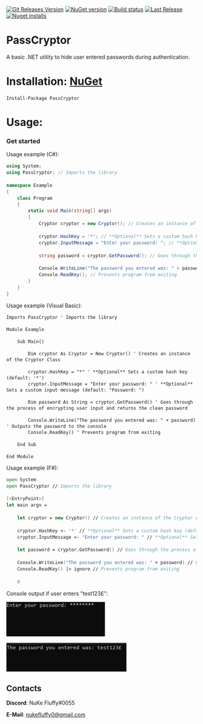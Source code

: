 [![Git Releases Version](https://img.shields.io/github/release/NuKeFluffy/PassCryptor.svg)](https://github.com/NuKeFluffy/PassCryptor/releases)
[![NuGet version](https://badge.fury.io/nu/PassCryptor.svg)](https://badge.fury.io/nu/PassCryptor)
[![Build status](https://ci.appveyor.com/api/projects/status/em4aje36etb63kdt/branch/master?svg=true)](https://ci.appveyor.com/project/grandsilence/passcryptor/branch/master)
[![Last Release](https://img.shields.io/github/release-date/NuKeFluffy/PassCryptor.svg?logo=PassCryptor)](https://github.com/NuKeFluffy/PassCryptor/releases)
[![Nuget installs](https://img.shields.io/nuget/dt/PassCryptor.svg)](https://www.nuget.org/packages/PassCryptor/)  

# PassCryptor
A basic .NET utility to hide user entered passwords during authentication.

# Installation: [NuGet](https://www.nuget.org/)
```
Install-Package PassCryptor
```
# Usage:
### Get started
Usage example (C#):
```csharp
using System;
using PassCryptor; // Imports the library

namespace Example
{
    class Program
    {
        static void Main(string[] args)
        {
            Cryptor cryptor = new Cryptor(); // Creates an instance of the Cryptor Class
            
            cryptor.HashKey = '*'; // **Optional** Sets a custom hash key (default: '*')
            cryptor.InputMessage = "Enter your password: "; // **Optional** Sets a custom input message (default: "Password: ")
            
            string password = cryptor.GetPassword(); // Goes through the process of encrypting user input and returns the clean password
            
            Console.WriteLine("The password you entered was: " + password); // Outputs the password to the console
            Console.ReadKey(); // Prevents program from exiting
        }
    }
}
```
Usage example (Visual Basic):
```vb.net
Imports PassCryptor ' Imports the library

Module Example

    Sub Main()

        Dim cryptor As Cryptor = New Cryptor() ' Creates an instance of the Cryptor Class

        cryptor.HashKey = "*" ' **Optional** Sets a custom hash key (default: '*')
        cryptor.InputMessage = "Enter your password: " ' **Optional** Sets a custom input message (default: "Password: ")

        Dim password As String = cryptor.GetPassword() ' Goes through the process of encrypting user input and returns the clean password

        Console.WriteLine("The password you entered was: " + password) ' Outputs the password to the console
        Console.ReadKey() ' Prevents program from exiting

    End Sub

End Module
```
Usage example (F#):
```fsharp
open System
open PassCryptor // Imports the library

[<EntryPoint>]
let main argv =

    let cryptor = new Cryptor() // Creates an instance of the Cryptor Class

    cryptor.HashKey <- '*' // **Optional** Sets a custom hash key (default: '*')
    cryptor.InputMessage <- "Enter your password: " // **Optional** Sets a custom input message (default: "Password: ")

    let password = cryptor.GetPassword() // Goes through the process of encrypting user input and returns the clean password

    Console.WriteLine("The password you entered was: " + password) // Outputs the password to the console
    Console.ReadKey() |> ignore // Prevents program from exiting

    0
```
Console output if user enters "test123£":

![ExampleBefore](exampleBefore.png)

![ExampleAfter](exampleAfter.png)


## Contacts
**Discord**: NuKe Fluffy#0055

**E-Mail**: nukefluffy0@gmail.com
